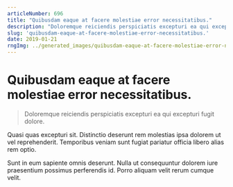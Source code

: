 ```yaml
---
articleNumber: 696
title: "Quibusdam eaque at facere molestiae error necessitatibus."
description: "Doloremque reiciendis perspiciatis excepturi ea qui excepturi fugit dolore."
slug: 'quibusdam-eaque-at-facere-molestiae-error-necessitatibus.'
date: 2019-01-21
rngImg: ../generated_images/quibusdam-eaque-at-facere-molestiae-error-necessitatibus..jpg
---
```


# Quibusdam eaque at facere molestiae error necessitatibus.

> Doloremque reiciendis perspiciatis excepturi ea qui excepturi fugit dolore.

Quasi quas excepturi sit. Distinctio deserunt rem molestias ipsa dolorem ut vel reprehenderit. Temporibus veniam sunt fugiat pariatur officia libero alias rem optio.
 Sunt in eum sapiente omnis deserunt. Nulla ut consequuntur dolorem iure praesentium possimus perferendis id. Porro aliquam velit rerum cumque velit.
